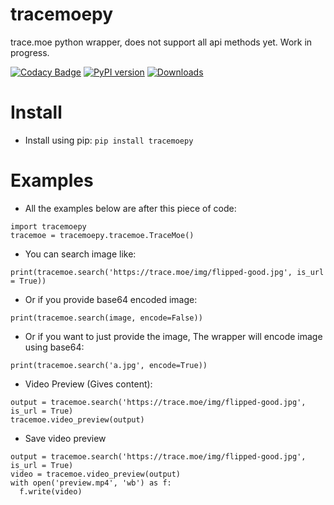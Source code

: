 # tracemoepy
trace.moe python wrapper, does not support all api methods yet.
Work in progress.

[![Codacy Badge](https://api.codacy.com/project/badge/Grade/afb292fa1406455e8c804bfdd18f5eb7)](https://app.codacy.com/manual/DragSama/tracemoepy?utm_source=github.com&utm_medium=referral&utm_content=DragSama/tracemoepy&utm_campaign=Badge_Grade_Dashboard)
[![PyPI version](https://img.shields.io/pypi/v/tracemoepy?color=bright-green)](https://pypi.org/project/tracemoepy/)
[![Downloads](https://img.shields.io/pypi/dd/tracemoepy)](https://pypi.org/project/tracemoepy/)

# Install
- Install using pip: `pip install tracemoepy`

# Examples
- All the examples below are after this piece of code:
```
import tracemoepy
tracemoe = tracemoepy.tracemoe.TraceMoe()
```

- You can search image like:
```
print(tracemoe.search('https://trace.moe/img/flipped-good.jpg', is_url = True))
```
- Or if you provide base64 encoded image:
```
print(tracemoe.search(image, encode=False))
```
- Or if you want to just provide the image, The wrapper will encode image using base64:
```
print(tracemoe.search('a.jpg', encode=True))
```
- Video Preview (Gives content):
```
output = tracemoe.search('https://trace.moe/img/flipped-good.jpg', is_url = True)
tracemoe.video_preview(output)
```
- Save video preview
```
output = tracemoe.search('https://trace.moe/img/flipped-good.jpg', is_url = True)
video = tracemoe.video_preview(output)
with open('preview.mp4', 'wb') as f:
  f.write(video)
```
